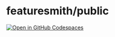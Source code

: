 # featuresmith/public

[![Open in GitHub Codespaces](https://github.com/codespaces/badge.svg)](https://codespaces.new/featuresmith/public?quickstart=1)

